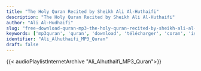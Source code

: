 ```yaml
---
title: "The Holy Quran Recited by Sheikh Ali Al-Huthaifi"
description: "The Holy Quran Recited by Sheikh Ali Al-Huthaifi"
author: "Ali Al-Hudhaifi"
slug: "free-download-quran-mp3-the-holy-quran-recited-by-sheikh-ali-al-huthaifi"
keywords: ['mp3quran', 'quran', 'download', 'télécharger', 'coran', 'islam', 'ali', 'alhuthaifi', 'al-huthaifi', 'alhoudhayfi', 'alhudhaifi', 'علي', 'الحذيفي', 'قرآن', 'مصحف', 'مرتل', 'مجود', 'القرآن', 'الكريم', 'المصحف', 'المرتل', 'المجود', 'إسلام', 'تحميل']
identifier: "Ali_Alhuthaifi_MP3_Quran"
draft: false
---
```


{{< audioPlaylistInternetArchive "Ali_Alhuthaifi_MP3_Quran">}}
